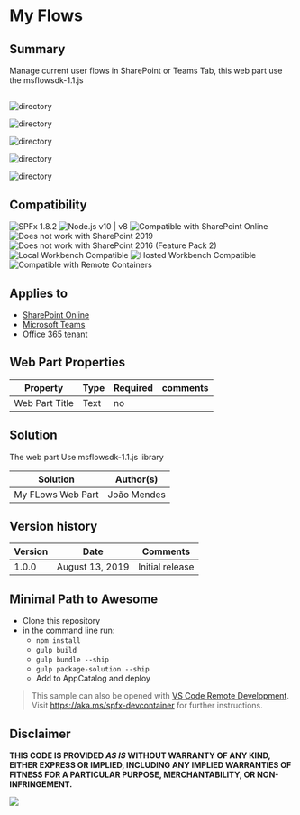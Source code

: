 # My Flows

## Summary

 Manage current user flows in SharePoint or Teams Tab, this web part use the msflowsdk-1.1.js



##  

![directory](/samples/js-myflows/assets/MyFlows.gif) 



![directory](/samples/js-myflows/assets/Screenshot1.png) 

![directory](/samples/js-myflows/assets/Screenshot2.png) 

![directory](/samples/js-myflows/assets/Screenshot3.png) 

![directory](/samples/js-myflows/assets/Screenshot4.png)


## Compatibility

![SPFx 1.8.2](https://img.shields.io/badge/SPFx-1.8.2-green.svg) 
![Node.js v10 | v8](https://img.shields.io/badge/Node.js-v10%20%7C%20v8-green.svg) 
![Compatible with SharePoint Online](https://img.shields.io/badge/SharePoint%20Online-Compatible-green.svg)
![Does not work with SharePoint 2019](https://img.shields.io/badge/SharePoint%20Server%202019-Incompatible-red.svg)
![Does not work with SharePoint 2016 (Feature Pack 2)](https://img.shields.io/badge/SharePoint%20Server%202016%20(Feature%20Pack%202)-Incompatible-red.svg "SharePoint Server 2016 Feature Pack 2 requires SPFx 1.1")
![Local Workbench Compatible](https://img.shields.io/badge/Local%20Workbench-Compatible-green.svg)
![Hosted Workbench Compatible](https://img.shields.io/badge/Hosted%20Workbench-Compatible-green.svg)
![Compatible with Remote Containers](https://img.shields.io/badge/Remote%20Containers-Compatible-green.svg)

## Applies to

* [SharePoint Online](https://docs.microsoft.com/sharepoint/dev/spfx/sharepoint-framework-overview)
* [Microsoft Teams](https://products.office.com/en-US/microsoft-teams/group-chat-software)
* [Office 365 tenant](https://docs.microsoft.com/sharepoint/dev/spfx/set-up-your-development-environment)


## Web Part Properties
 
Property |Type|Required| comments
--------------------|----|--------|----------
Web Part Title | Text| no|



 

## Solution
The web part Use msflowsdk-1.1.js library

Solution|Author(s)
--------|---------
My FLows Web Part|João Mendes

## Version history

Version|Date|Comments
-------|----|--------
1.0.0|August 13, 2019|Initial release




## Minimal Path to Awesome

- Clone this repository
- in the command line run:
  - `npm install`
  - `gulp build`
  - `gulp bundle --ship`
  - `gulp package-solution --ship`
  - Add to AppCatalog and deploy

>  This sample can also be opened with [VS Code Remote Development](https://code.visualstudio.com/docs/remote/remote-overview). Visit https://aka.ms/spfx-devcontainer for further instructions.


## Disclaimer

**THIS CODE IS PROVIDED *AS IS* WITHOUT WARRANTY OF ANY KIND, EITHER EXPRESS OR IMPLIED, INCLUDING ANY IMPLIED WARRANTIES OF FITNESS FOR A PARTICULAR PURPOSE, MERCHANTABILITY, OR NON-INFRINGEMENT.**




<img src="https://pnptelemetry.azurewebsites.net/sp-dev-fx-webparts/samples/js-myflows" />

